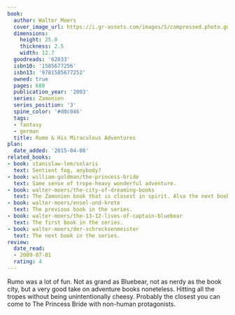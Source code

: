 ```yaml
---
book:
  author: Walter Moers
  cover_image_url: https://i.gr-assets.com/images/S/compressed.photo.goodreads.com/books/1348657010l/62033.jpg
  dimensions:
    height: 25.0
    thickness: 2.5
    width: 12.7
  goodreads: '62033'
  isbn10: '1585677256'
  isbn13: '9781585677252'
  owned: true
  pages: 688
  publication_year: '2003'
  series: Zamonien
  series_position: '3'
  spine_color: '#d0c046'
  tags:
  - fantasy
  - german
  title: Rumo & His Miraculous Adventures
plan:
  date_added: '2015-04-08'
related_books:
- book: stanislaw-lem/solaris
  text: Sentient fog, anybody?
- book: william-goldman/the-princess-bride
  text: Same sense of trope-heavy wonderful adventure.
- book: walter-moers/the-city-of-dreaming-books
  text: The Zamonien book that is closest in spirit. Also the next book in the series.
- book: walter-moers/ensel-und-krete
  text: The previous book in the series.
- book: walter-moers/the-13-12-lives-of-captain-bluebear
  text: The first book in the series.
- book: walter-moers/der-schrecksenmeister
  text: The next book in the series.
review:
  date_read:
  - 2009-07-01
  rating: 4
---
```


Rumo was a lot of fun. Not as grand as Bluebear, not as nerdy as the book city, but a very good take on adventure books
noneteless. Hitting all the tropes without being unintentionally cheesy. Probably the closest you can come to The
Princess Bride with non-human protagonists.
